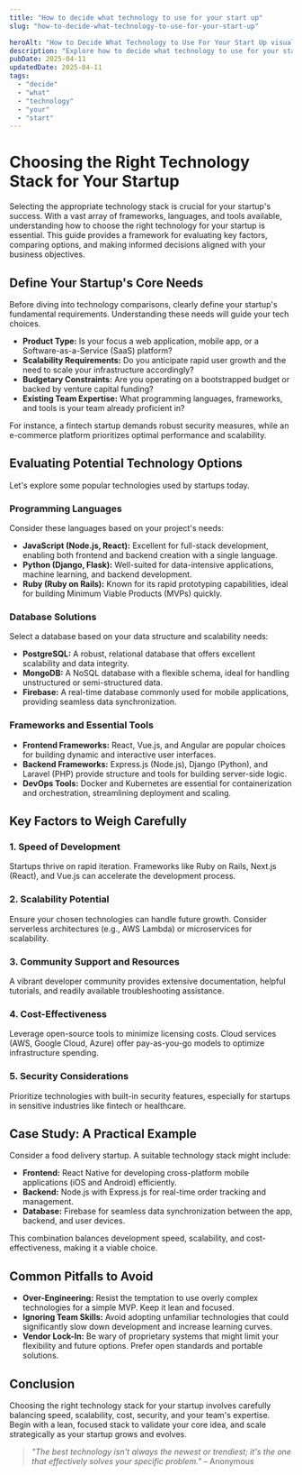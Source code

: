 ```yaml
---
title: "How to decide what technology to use for your start up"
slug: "how-to-decide-what-technology-to-use-for-your-start-up"

heroAlt: "How to Decide What Technology to Use For Your Start Up visual cover image"
description: "Explore how to decide what technology to use for your start up in this detailed guide, offering insights, strategies, and practical tips to enhance your understanding and application of the topic."
pubDate: 2025-04-11
updatedDate: 2025-04-11
tags:
  - "decide"
  - "what"
  - "technology"
  - "your"
  - "start"
---
```


# Choosing the Right Technology Stack for Your Startup

Selecting the appropriate technology stack is crucial for your startup's success. With a vast array of frameworks, languages, and tools available, understanding how to choose the right technology for your startup is essential. This guide provides a framework for evaluating key factors, comparing options, and making informed decisions aligned with your business objectives.

## Define Your Startup's Core Needs

Before diving into technology comparisons, clearly define your startup's fundamental requirements. Understanding these needs will guide your tech choices.

- **Product Type:** Is your focus a web application, mobile app, or a Software-as-a-Service (SaaS) platform?
- **Scalability Requirements:** Do you anticipate rapid user growth and the need to scale your infrastructure accordingly?
- **Budgetary Constraints:** Are you operating on a bootstrapped budget or backed by venture capital funding?
- **Existing Team Expertise:** What programming languages, frameworks, and tools is your team already proficient in?

For instance, a fintech startup demands robust security measures, while an e-commerce platform prioritizes optimal performance and scalability.

## Evaluating Potential Technology Options

Let's explore some popular technologies used by startups today.

### Programming Languages

Consider these languages based on your project's needs:

- **JavaScript (Node.js, React):** Excellent for full-stack development, enabling both frontend and backend creation with a single language.
- **Python (Django, Flask):** Well-suited for data-intensive applications, machine learning, and backend development.
- **Ruby (Ruby on Rails):** Known for its rapid prototyping capabilities, ideal for building Minimum Viable Products (MVPs) quickly.

### Database Solutions

Select a database based on your data structure and scalability needs:

- **PostgreSQL:** A robust, relational database that offers excellent scalability and data integrity.
- **MongoDB:** A NoSQL database with a flexible schema, ideal for handling unstructured or semi-structured data.
- **Firebase:** A real-time database commonly used for mobile applications, providing seamless data synchronization.

### Frameworks and Essential Tools

- **Frontend Frameworks:** React, Vue.js, and Angular are popular choices for building dynamic and interactive user interfaces.
- **Backend Frameworks:** Express.js (Node.js), Django (Python), and Laravel (PHP) provide structure and tools for building server-side logic.
- **DevOps Tools:** Docker and Kubernetes are essential for containerization and orchestration, streamlining deployment and scaling.

## Key Factors to Weigh Carefully

### 1. Speed of Development

Startups thrive on rapid iteration. Frameworks like Ruby on Rails, Next.js (React), and Vue.js can accelerate the development process.

### 2. Scalability Potential

Ensure your chosen technologies can handle future growth. Consider serverless architectures (e.g., AWS Lambda) or microservices for scalability.

### 3. Community Support and Resources

A vibrant developer community provides extensive documentation, helpful tutorials, and readily available troubleshooting assistance.

### 4. Cost-Effectiveness

Leverage open-source tools to minimize licensing costs. Cloud services (AWS, Google Cloud, Azure) offer pay-as-you-go models to optimize infrastructure spending.

### 5. Security Considerations

Prioritize technologies with built-in security features, especially for startups in sensitive industries like fintech or healthcare.

## Case Study: A Practical Example

Consider a food delivery startup. A suitable technology stack might include:

- **Frontend:** React Native for developing cross-platform mobile applications (iOS and Android) efficiently.
- **Backend:** Node.js with Express.js for real-time order tracking and management.
- **Database:** Firebase for seamless data synchronization between the app, backend, and user devices.

This combination balances development speed, scalability, and cost-effectiveness, making it a viable choice.

## Common Pitfalls to Avoid

- **Over-Engineering:** Resist the temptation to use overly complex technologies for a simple MVP. Keep it lean and focused.
- **Ignoring Team Skills:** Avoid adopting unfamiliar technologies that could significantly slow down development and increase learning curves.
- **Vendor Lock-In:** Be wary of proprietary systems that might limit your flexibility and future options. Prefer open standards and portable solutions.

## Conclusion

Choosing the right technology stack for your startup involves carefully balancing speed, scalability, cost, security, and your team's expertise. Begin with a lean, focused stack to validate your core idea, and scale strategically as your startup grows and evolves.

> _"The best technology isn't always the newest or trendiest; it's the one that effectively solves your specific problem."_ – Anonymous

